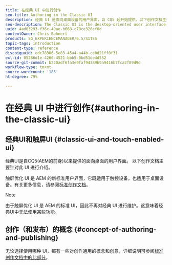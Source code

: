 ```yaml
---
title: 在经典 UI 中进行创作
seo-title: Authoring in the Classic UI
description: 经典 UI 是面向桌面设备的用户界面，自 CQ5 起开始提供。以下创作文档主要针对此 UI 进行介绍。触屏优化 UI 是 AEM 的新标准用户界面，它既适用于触控设备，也适用于桌面设备。有关更多信息，请参阅标准创作文档。
seo-description: The Classic UI is the desktop-oriented user interface that as been available since CQ5. The following documentation on authoring is focused on this UI. The touch-based UI is the new standard user interface for AEM, designed for use on both touch and desktop devices. Please see the standard authoring documentation for further information.
uuid: 4ad03293-f36c-40ae-b668-c78ce326cf0d
contentOwner: Chris Bohnert
products: SG_EXPERIENCEMANAGER/6.5/SITES
topic-tags: introduction
content-type: reference
discoiquuid: edc78306-5e83-45a4-a44b-ce0d21ff0f31
exl-id: 05286d1e-4266-4521-bbb5-0bd51de4d552
source-git-commit: b220adf6fa3e9faf94389b9a9416b7fca2f89d9d
workflow-type: tm+mt
source-wordcount: '185'
ht-degree: 79%

---
```


# 在经典 UI 中进行创作{#authoring-in-the-classic-ui}

## 经典UI和触屏UI {#classic-ui-and-touch-enabled-ui}

经典UI是自CQ5(AEM的前身)以来提供的面向桌面的用户界面。 以下创作文档主要针对此 UI 进行介绍。

触屏优化 UI 是 AEM 的新标准用户界面，它既适用于触控设备，也适用于桌面设备。有关更多信息，请参阅[标准创作文档](/help/sites-authoring/author.md)。

>[!NOTE]
>
>由于触屏优化 UI 是 AEM 的标准 UI，因此不再对经典 UI 进行维护。这意味着经典UI中无法使用某些功能。

## 创作（和发布）的概念 {#concept-of-authoring-and-publishing}

无论选择使用哪种 UI，都有一些对创作通用的概念和创意，详细说明可参阅[标准创作文档中的此部分](/help/sites-authoring/author.md#concept-of-authoring-and-publishing)。
